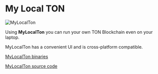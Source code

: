 # My Local TON

![MyLocalTon](/img/docs/mylocalton.jpeg)

Using **MyLocalTon** you can run your own TON Blockchain even on your laptop.

MyLocalTon has a convenient UI and is cross-platform compatible.

[MyLocalTon binaries](https://github.com/neodiX42/MyLocalTon/releases)

[MyLocalTon source code](https://github.com/neodiX42/MyLocalTon)